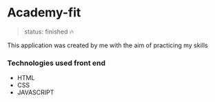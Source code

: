 <h1>Academy-fit</h1>

>status: finished  🔥

<p>This application was created by me with the aim of practicing my skills</p>

<h3>Technologies used front end</h3>
<ul>
 <li>HTML</li>
 <li>CSS</li>
 <li>JAVASCRIPT</li>
</ul>
